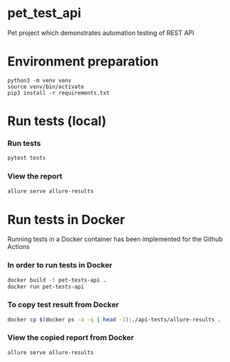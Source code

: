 # pet_test_api
Pet project which demonstrates automation testing of REST API

# Environment preparation
```shell
python3 -m venv venv
source venv/bin/activate
pip3 install -r requirements.txt
```

# Run tests (local)

### Run tests
```bash
pytest tests
```

### View the report
```bash
allure serve allure-results
```

# Run tests in Docker 
Running tests in a Docker container has been implemented for the Github Actions

### In order to run tests in Docker
```bash
docker build -t pet-tests-api .
docker run pet-tests-api
```

### To copy test result from Docker
```bash
docker cp $(docker ps -a -q | head -1):./api-tests/allure-results .
```

### View the copied report from Docker
```bash
allure serve allure-results
```
